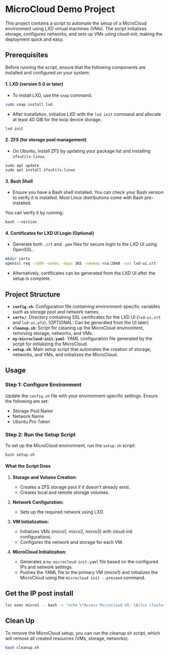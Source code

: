# MicroCloud Demo Project

This project contains a script to automate the setup of a MicroCloud environment using LXD virtual machines (VMs). The script initializes storage, configures networks, and sets up VMs using cloud-init, making the deployment quick and easy.

## Prerequisites

Before running the script, ensure that the following components are installed and configured on your system:

#### 1. **LXD (version 5.0 or later)**

- To install LXD, use the `snap` command.

```bash
sudo snap install lxd
```

- After installation, initialize LXD with the `lxd init` command and allocate at least 40 GiB for the loop device storage.

```bsah
lxd init
```

#### 2. **ZFS (for storage pool management)**

- On Ubuntu, install ZFS by updating your package list and installing `zfsutils-linux`.

```bsah
sudo apt update
sudo apt install zfsutils-linux
```

#### 3. **Bash Shell**

- Ensure you have a Bash shell installed. You can check your Bash version to verify it is installed. Most Linux distributions come with Bash pre-installed.

You can verify it by running:

```bsah
bash --version
```

#### 4. **Certificates for LXD UI Login (Optional)**

- Generate both `.crt` and `.pem` files for secure login to the LXD UI using OpenSSL.

```bash
mkdir certs
openssl req -x509 -nodes -days 365 -newkey rsa:2048 -out lxd-ui.crt
```

- Alternatively, certificates can be generated from the LXD UI after the setup is complete.

## Project Structure

- **`config.sh`**: Configuration file containing environment-specific variables such as storage pool and network names.
- **`certs/`**: Directory containing SSL certificates for the LXD UI (`lxd-ui.crt` and `lxd-ui.pfx`). (OPTIONAL: Can be generated from the UI later)
- **`cleanup.sh`**: Script for cleaning up the MicroCloud environment, removing storage, networks, and VMs.
- **`my-microcloud-init.yaml`**: YAML configuration file generated by the script for initializing the MicroCloud.
- **`setup.sh`**: Main setup script that automates the creation of storage, networks, and VMs, and initializes the MicroCloud.

## Usage

### Step 1: Configure Environment

Update the `config.sh` file with your environment-specific settings.
Ensure the following are set:

- Storage Pool Name
- Network Name
- Ubuntu Pro Token

### Step 2: Run the Setup Script

To set up the MicroCloud environment, run the `setup.sh` script:

```bash
bash setup.sh
```

#### What the Script Does

1. **Storage and Volume Creation:**

    - Creates a ZFS storage pool if it doesn't already exist.
    - Creates local and remote storage volumes.

2. **Network Configuration:**

    - Sets up the required network using LXD.

3. **VM Initialization:**

    - Initializes VMs (micro1, micro2, micro3) with cloud-init configurations.
    - Configures the network and storage for each VM.

4. **MicroCloud Initialization:**

    - Generates a `my-microcloud-init.yaml` file based on the configured IPs and network settings.
    - Pushes the YAML file to the primary VM (micro1) and initializes the MicroCloud using the `microcloud init --preseed` command.

## Get the IP post install

```bash
lxc exec micro1 -- bash -c "echo \"Access Microcloud UI: \$(lxc cluster list | grep -m 1 -oP 'https://\\S+')\""
```

## Clean Up

To remove the MicroCloud setup, you can run the cleanup.sh script, which will remove all created resources (VMs, storage, networks).

```bash
bash cleanup.sh
```
